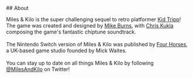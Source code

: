 <div class='textblock' markdown="1">
## About

Miles & Kilo is the super challenging sequel to retro platformer [Kid Tripp](http://kidtripp.com)! The game was created and designed by [Mike Burns](http://thepixelguy.com), with [Chris Kukla](http://chriskukla.com) composing the game's fantastic chiptune soundtrack.<br><br>The Nintendo Switch version of Miles & Kilo was published by [Four Horses](http://fourhorses.co.uk), a UK-based game studio founded by Mick Waites.<br><br>You can stay up to date on all things Miles & Kilo by following [@MilesAndKilo](https://twitter.com/milesandkilo) on Twitter!
</div>
